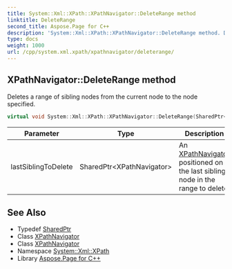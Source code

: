```yaml
---
title: System::Xml::XPath::XPathNavigator::DeleteRange method
linktitle: DeleteRange
second_title: Aspose.Page for C++
description: 'System::Xml::XPath::XPathNavigator::DeleteRange method. Deletes a range of sibling nodes from the current node to the node specified in C++.'
type: docs
weight: 1000
url: /cpp/system.xml.xpath/xpathnavigator/deleterange/
---
```

## XPathNavigator::DeleteRange method


Deletes a range of sibling nodes from the current node to the node specified.

```cpp
virtual void System::Xml::XPath::XPathNavigator::DeleteRange(SharedPtr<XPathNavigator> lastSiblingToDelete)
```


| Parameter | Type | Description |
| --- | --- | --- |
| lastSiblingToDelete | SharedPtr\<XPathNavigator\> | An [XPathNavigator](../) positioned on the last sibling node in the range to delete. |

## See Also

* Typedef [SharedPtr](../../../system/sharedptr/)
* Class [XPathNavigator](../)
* Class [XPathNavigator](../)
* Namespace [System::Xml::XPath](../../)
* Library [Aspose.Page for C++](../../../)
